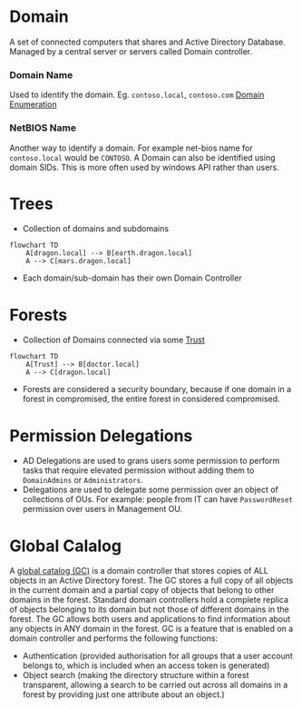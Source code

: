 # Domain
A set of connected computers that shares and Active Directory Database. Managed by a central server or servers called Domain controller.
### Domain Name
Used to identify the domain.
Eg. `contoso.local`, `contoso.com`
[Domain Enumeration](../Domain%20Enumeration/Powershell/Domain.md)
### NetBIOS Name
Another way to identify a domain. For example net-bios name for `contoso.local` would be `CONTOSO`. 
A Domain can also be identified using domain SIDs. This is more often used by windows API rather than users.
# Trees
- Collection of domains and subdomains
```mermaid
flowchart TD
	A[dragon.local] --> B[earth.dragon.local]
	A --> C[mars.dragon.local]
```
- Each domain/sub-domain has their own Domain Controller

# Forests
- Collection of Domains connected via some [Trust](../Domain%20Enumeration/Powershell/Trusts.md)
```mermaid
flowchart TD
	A[Trust] --> B[doctor.local]
	A --> C[dragon.local]
```
- Forests are considered a security boundary, because if one domain in a forest in compromised, the entire forest in considered compromised.
# Permission Delegations
- AD Delegations are used to grans users some permission to perform tasks that require elevated permission without adding them to `DomainAdmins` or `Administrators`.
- Delegations are used to delegate some permission over an object of collections of OUs. For example: people from IT can have `PasswordReset` permission over users in Management OU.

# Global Calalog
A [global catalog (GC)](https://docs.microsoft.com/en-us/windows/win32/ad/global-catalog) is a domain controller that stores copies of ALL objects in an Active Directory forest. The GC stores a full copy of all objects in the current domain and a partial copy of objects that belong to other domains in the forest. Standard domain controllers hold a complete replica of objects belonging to its domain but not those of different domains in the forest. The GC allows both users and applications to find information about any objects in ANY domain in the forest. GC is a feature that is enabled on a domain controller and performs the following functions:

- Authentication (provided authorisation for all groups that a user account belongs to, which is included when an access token is generated)
- Object search (making the directory structure within a forest transparent, allowing a search to be carried out across all domains in a forest by providing just one attribute about an object.)